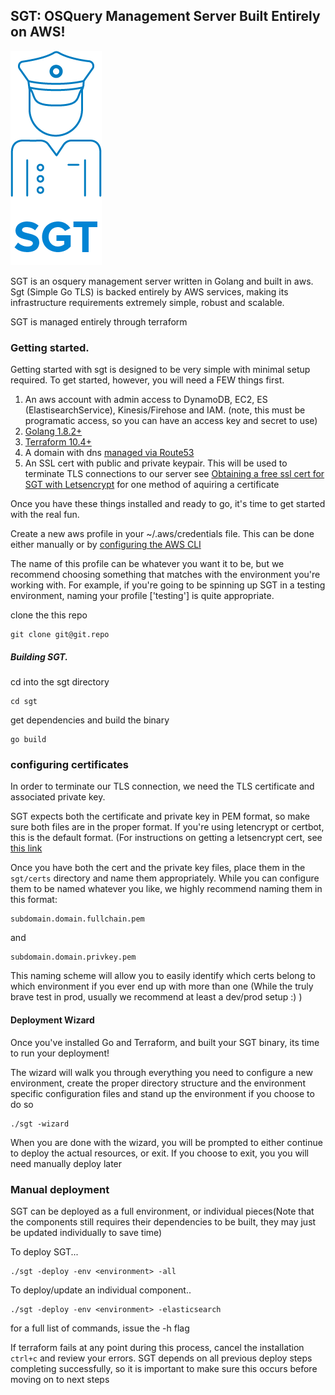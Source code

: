 ## SGT: OSQuery Management Server Built Entirely on AWS!
![](docs/images/sgt_3x.png?raw=true "SGT")

SGT is an osquery management server written in Golang and built in aws.  Sgt (Simple Go TLS)
is backed entirely by AWS services, making its infrastructure requirements extremely
simple, robust and scalable.

SGT is managed entirely through terraform

### Getting started.

Getting started with sgt is designed to be very simple with minimal setup required.  To get started, however, you will need a FEW things first.

1. An aws account with admin access to DynamoDB, EC2, ES (ElastisearchService), Kinesis/Firehose and IAM. (note, this must be
programatic access, so you can have an access key and secret to use)
2. [Golang 1.8.2+](https://golang.org/doc/install)
3. [Terraform 10.4+](https://www.terraform.io/intro/getting-started/install.html)
4. A domain with dns [managed via Route53](http://docs.aws.amazon.com/Route53/latest/DeveloperGuide/MigratingDNS.html)
5. An SSL cert with public and private keypair.  This will be used to terminate TLS connections to our server
see [Obtaining a free ssl cert for SGT with Letsencrypt](docs/letsencrypt_cert_instructions.md) for one method of aquiring a certificate


Once you have these things installed and ready to go, it's time to get started with the real fun.

Create a new aws profile in your ~/.aws/credentials file.  This can be done either manually or by [configuring the AWS CLI](http://docs.aws.amazon.com/cli/latest/userguide/cli-config-files.html)

The name of this profile can be whatever you want it to be, but we recommend choosing something that matches with
the environment you're working with.  For example, if you're going to be spinning up SGT in a testing environment, naming your profile ['testing'] is
quite appropriate.

clone the this repo
```commandline
git clone git@git.repo
```

##### Building SGT.
cd into the sgt directory

```commandline
cd sgt
```

get dependencies and build the binary

```commandline
go build
```

### configuring certificates

In order to terminate our TLS connection, we need the TLS certificate and associated private key.

SGT expects both the certificate and private key in PEM format, so make sure both files are in the proper format.
If you're using letencrypt or certbot, this is the default format.  (For instructions on getting a letsencrypt cert,
see [this link](docs/letsencrypt_cert_instructions.md)

Once you have both the cert and the private key files, place them in the `sgt/certs` directory and name them appropriately.
While you can configure them to be named whatever you like, we highly recommend naming them in this format:
```
subdomain.domain.fullchain.pem
```
and
```
subdomain.domain.privkey.pem
```

This naming scheme will allow you to easily identify which certs belong to which environment if you ever end up with more than
one (While the truly brave test in prod, usually we recommend at least a dev/prod setup :) )

#### Deployment Wizard

Once you've installed Go and Terraform, and built your SGT binary, its time to run your deployment!

The wizard will walk you through everything you need to configure a new environment,
create the proper directory structure and the environment specific configuration
files and stand up the environment if you choose to do so

```commandline
./sgt -wizard
```

When you are done with the wizard, you will be prompted to either continue to deploy
the actual resources, or exit.  If you choose to exit, you you will need manually deploy later

### Manual deployment

SGT can be deployed as a full environment, or individual pieces(Note that the components
still requires their dependencies to be built, they may just be updated individually to save time)

To deploy SGT...

```commandline
./sgt -deploy -env <environment> -all
```

To deploy/update an individual component..

```commandline
./sgt -deploy -env <environment> -elasticsearch
```

for a full list of commands, issue the -h flag

If terraform fails at any point during this process, cancel the installation `ctrl+c` and review
your errors.  SGT depends on all previous deploy steps completing successfully, so it is important
to make sure this occurs before moving on to next steps

